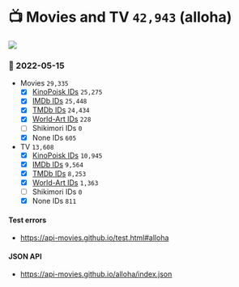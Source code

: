 # :tv: Movies and TV `42,943` (alloha)

<a href="https://API-Movies.github.io"><img src="https://API-Movies.github.io/banner.png?cache"></a>

### :date: 2022-05-15
- Movies `29,335`
  - [x] <a href="https://API-Movies.github.io/alloha/movie_kinopoisk_ids.json">KinoPoisk IDs</a> `25,275`
  - [x] <a href="https://API-Movies.github.io/alloha/movie_imdb_ids.json">IMDb IDs</a> `25,448`
  - [x] <a href="https://API-Movies.github.io/alloha/movie_tmdb_ids.json">TMDb IDs</a> `24,434`
  - [x] <a href="https://API-Movies.github.io/alloha/movie_world_art_ids.json">World-Art IDs</a> `228`
  - [ ] Shikimori IDs `0`
  - [x] None IDs `605`
- TV `13,608`
  - [x] <a href="https://API-Movies.github.io/alloha/tv_kinopoisk_ids.json">KinoPoisk IDs</a> `10,945`
  - [x] <a href="https://API-Movies.github.io/alloha/tv_imdb_ids.json">IMDb IDs</a> `9,564`
  - [x] <a href="https://API-Movies.github.io/alloha/tv_tmdb_ids.json">TMDb IDs</a> `8,253`
  - [x] <a href="https://API-Movies.github.io/alloha/tv_world_art_ids.json">World-Art IDs</a> `1,363`
  - [ ] Shikimori IDs `0`
  - [x] None IDs `811`
#### Test errors
- <a href='https://api-movies.github.io/test.html#alloha'>https://api-movies.github.io/test.html#alloha</a>
#### JSON API
- <a href='https://api-movies.github.io/alloha/index.json'>https://api-movies.github.io/alloha/index.json</a>
